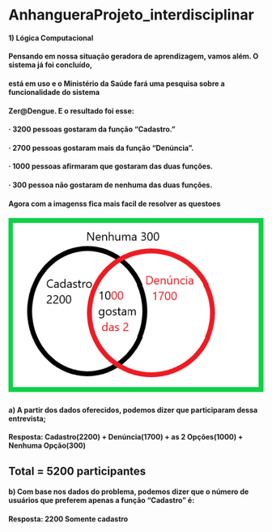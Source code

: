 # AnhangueraProjeto_interdisciplinar

#### 1) Lógica Computacional
#### Pensando em nossa situação geradora de aprendizagem, vamos além. O sistema já foi concluído,
#### está em uso e o Ministério da Saúde fará uma pesquisa sobre a funcionalidade do sistema
#### Zer@Dengue. E o resultado foi esse:
#### · 3200 pessoas gostaram da função “Cadastro.”
#### · 2700 pessoas gostaram mais da função “Denúncia”.
#### · 1000 pessoas afirmaram que gostaram das duas funções.
#### · 300 pessoa não gostaram de nenhuma das duas funções. 


#### Agora com a imagenss fica mais facil de resolver as questoes

![imagens opçoes](https://github.com/pinheirosolucoes/AnhangueraProjeto_interdisciplinar/blob/master/LogicaCondicional.png)

#### a) A partir dos dados oferecidos, podemos dizer que participaram dessa entrevista;
#### Resposta: Cadastro(2200) + Denúncia(1700) + as 2 Opções(1000) + Nenhuma Opção(300)
## Total = 5200 participantes

#### b) Com base nos dados do problema, podemos dizer que o número de usuários que preferem apenas a função “Cadastro” é: 
#### Resposta: 2200 Somente cadastro
